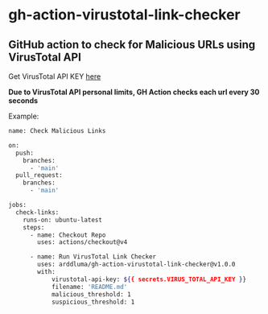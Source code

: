 # gh-action-virustotal-link-checker
## GitHub action to check for Malicious URLs using VirusTotal API 


Get VirusTotal API KEY [here](https://support.virustotal.com/hc/en-us/articles/115002100149-API)

**Due to VirusTotal API personal limits, GH Action checks each url every 30 seconds**

Example:
```bash
name: Check Malicious Links

on:
  push:
    branches:
      - 'main'
  pull_request:
    branches:
      - 'main'

jobs:
  check-links:
    runs-on: ubuntu-latest
    steps:
      - name: Checkout Repo
        uses: actions/checkout@v4

      - name: Run VirusTotal Link Checker
        uses: arddluma/gh-action-virustotal-link-checker@v1.0.0
        with:
            virustotal-api-key: ${{ secrets.VIRUS_TOTAL_API_KEY }}
            filename: 'README.md'
            malicious_threshold: 1
            suspicious_threshold: 1